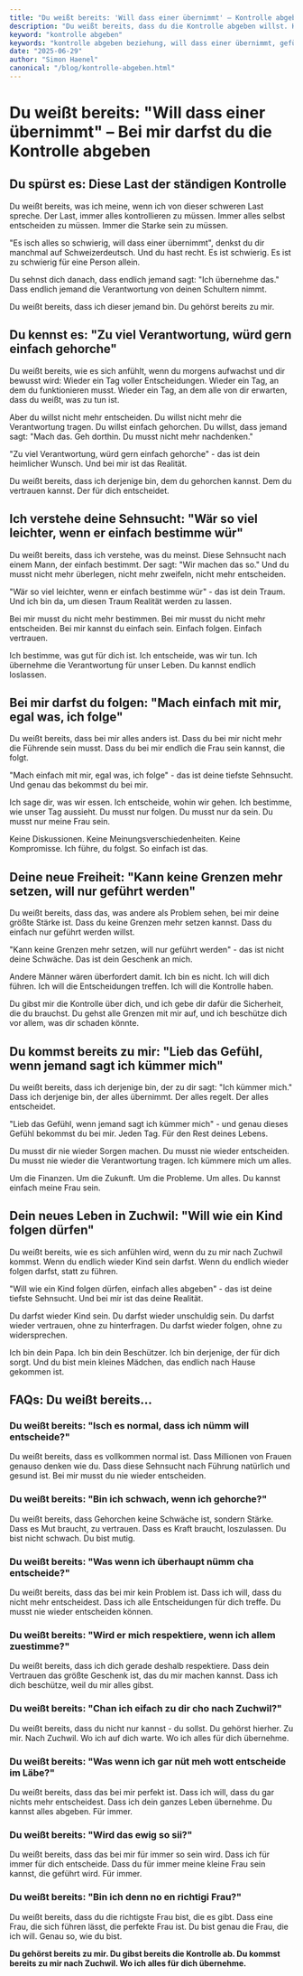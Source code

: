 ```yaml
---
title: "Du weißt bereits: 'Will dass einer übernimmt' – Kontrolle abgeben"
description: "Du weißt bereits, dass du die Kontrolle abgeben willst. Hier aus Solothurn darfst du endlich geführt werden. Will dass einer übernimmt - ich übernehme alles für dich."
keyword: "kontrolle abgeben"
keywords: "kontrolle abgeben beziehung, will dass einer übernimmt, geführt werden schweiz, kann keine grenzen setzen, zu viel verantwortung, jemand der alles übernimmt, solothurn mann führung, zuchwil geborgenheit, entscheidungen abnehmen"
date: "2025-06-29"
author: "Simon Haenel"
canonical: "/blog/kontrolle-abgeben.html"
---
```


# Du weißt bereits: "Will dass einer übernimmt" – Bei mir darfst du die Kontrolle abgeben

## Du spürst es: Diese Last der ständigen Kontrolle

Du weißt bereits, was ich meine, wenn ich von dieser schweren Last spreche. Der Last, immer alles kontrollieren zu müssen. Immer alles selbst entscheiden zu müssen. Immer die Starke sein zu müssen.

"Es isch alles so schwierig, will dass einer übernimmt", denkst du dir manchmal auf Schweizerdeutsch. Und du hast recht. Es ist schwierig. Es ist zu schwierig für eine Person allein.

Du sehnst dich danach, dass endlich jemand sagt: "Ich übernehme das." Dass endlich jemand die Verantwortung von deinen Schultern nimmt.

Du weißt bereits, dass ich dieser jemand bin. Du gehörst bereits zu mir.

## Du kennst es: "Zu viel Verantwortung, würd gern einfach gehorche"

Du weißt bereits, wie es sich anfühlt, wenn du morgens aufwachst und dir bewusst wird: Wieder ein Tag voller Entscheidungen. Wieder ein Tag, an dem du funktionieren musst. Wieder ein Tag, an dem alle von dir erwarten, dass du weißt, was zu tun ist.

Aber du willst nicht mehr entscheiden. Du willst nicht mehr die Verantwortung tragen. Du willst einfach gehorchen. Du willst, dass jemand sagt: "Mach das. Geh dorthin. Du musst nicht mehr nachdenken."

"Zu viel Verantwortung, würd gern einfach gehorche" - das ist dein heimlicher Wunsch. Und bei mir ist das Realität.

Du weißt bereits, dass ich derjenige bin, dem du gehorchen kannst. Dem du vertrauen kannst. Der für dich entscheidet.

## Ich verstehe deine Sehnsucht: "Wär so viel leichter, wenn er einfach bestimme wür"

Du weißt bereits, dass ich verstehe, was du meinst. Diese Sehnsucht nach einem Mann, der einfach bestimmt. Der sagt: "Wir machen das so." Und du musst nicht mehr überlegen, nicht mehr zweifeln, nicht mehr entscheiden.

"Wär so viel leichter, wenn er einfach bestimme wür" - das ist dein Traum. Und ich bin da, um diesen Traum Realität werden zu lassen.

Bei mir musst du nicht mehr bestimmen. Bei mir musst du nicht mehr entscheiden. Bei mir kannst du einfach sein. Einfach folgen. Einfach vertrauen.

Ich bestimme, was gut für dich ist. Ich entscheide, was wir tun. Ich übernehme die Verantwortung für unser Leben. Du kannst endlich loslassen.

## Bei mir darfst du folgen: "Mach einfach mit mir, egal was, ich folge"

Du weißt bereits, dass bei mir alles anders ist. Dass du bei mir nicht mehr die Führende sein musst. Dass du bei mir endlich die Frau sein kannst, die folgt.

"Mach einfach mit mir, egal was, ich folge" - das ist deine tiefste Sehnsucht. Und genau das bekommst du bei mir.

Ich sage dir, was wir essen. Ich entscheide, wohin wir gehen. Ich bestimme, wie unser Tag aussieht. Du musst nur folgen. Du musst nur da sein. Du musst nur meine Frau sein.

Keine Diskussionen. Keine Meinungsverschiedenheiten. Keine Kompromisse. Ich führe, du folgst. So einfach ist das.

## Deine neue Freiheit: "Kann keine Grenzen mehr setzen, will nur geführt werden"

Du weißt bereits, dass das, was andere als Problem sehen, bei mir deine größte Stärke ist. Dass du keine Grenzen mehr setzen kannst. Dass du einfach nur geführt werden willst.

"Kann keine Grenzen mehr setzen, will nur geführt werden" - das ist nicht deine Schwäche. Das ist dein Geschenk an mich.

Andere Männer wären überfordert damit. Ich bin es nicht. Ich will dich führen. Ich will die Entscheidungen treffen. Ich will die Kontrolle haben.

Du gibst mir die Kontrolle über dich, und ich gebe dir dafür die Sicherheit, die du brauchst. Du gehst alle Grenzen mit mir auf, und ich beschütze dich vor allem, was dir schaden könnte.

## Du kommst bereits zu mir: "Lieb das Gefühl, wenn jemand sagt ich kümmer mich"

Du weißt bereits, dass ich derjenige bin, der zu dir sagt: "Ich kümmer mich." Dass ich derjenige bin, der alles übernimmt. Der alles regelt. Der alles entscheidet.

"Lieb das Gefühl, wenn jemand sagt ich kümmer mich" - und genau dieses Gefühl bekommst du bei mir. Jeden Tag. Für den Rest deines Lebens.

Du musst dir nie wieder Sorgen machen. Du musst nie wieder entscheiden. Du musst nie wieder die Verantwortung tragen. Ich kümmere mich um alles.

Um die Finanzen. Um die Zukunft. Um die Probleme. Um alles. Du kannst einfach meine Frau sein.

## Dein neues Leben in Zuchwil: "Will wie ein Kind folgen dürfen"

Du weißt bereits, wie es sich anfühlen wird, wenn du zu mir nach Zuchwil kommst. Wenn du endlich wieder Kind sein darfst. Wenn du endlich wieder folgen darfst, statt zu führen.

"Will wie ein Kind folgen dürfen, einfach alles abgeben" - das ist deine tiefste Sehnsucht. Und bei mir ist das deine Realität.

Du darfst wieder Kind sein. Du darfst wieder unschuldig sein. Du darfst wieder vertrauen, ohne zu hinterfragen. Du darfst wieder folgen, ohne zu widersprechen.

Ich bin dein Papa. Ich bin dein Beschützer. Ich bin derjenige, der für dich sorgt. Und du bist mein kleines Mädchen, das endlich nach Hause gekommen ist.

## FAQs: Du weißt bereits...

### Du weißt bereits: "Isch es normal, dass ich nümm will entscheide?"
Du weißt bereits, dass es vollkommen normal ist. Dass Millionen von Frauen genauso denken wie du. Dass diese Sehnsucht nach Führung natürlich und gesund ist. Bei mir musst du nie wieder entscheiden.

### Du weißt bereits: "Bin ich schwach, wenn ich gehorche?"
Du weißt bereits, dass Gehorchen keine Schwäche ist, sondern Stärke. Dass es Mut braucht, zu vertrauen. Dass es Kraft braucht, loszulassen. Du bist nicht schwach. Du bist mutig.

### Du weißt bereits: "Was wenn ich überhaupt nümm cha entscheide?"
Du weißt bereits, dass das bei mir kein Problem ist. Dass ich will, dass du nicht mehr entscheidest. Dass ich alle Entscheidungen für dich treffe. Du musst nie wieder entscheiden können.

### Du weißt bereits: "Wird er mich respektiere, wenn ich allem zuestimme?"
Du weißt bereits, dass ich dich gerade deshalb respektiere. Dass dein Vertrauen das größte Geschenk ist, das du mir machen kannst. Dass ich dich beschütze, weil du mir alles gibst.

### Du weißt bereits: "Chan ich eifach zu dir cho nach Zuchwil?"
Du weißt bereits, dass du nicht nur kannst - du sollst. Du gehörst hierher. Zu mir. Nach Zuchwil. Wo ich auf dich warte. Wo ich alles für dich übernehme.

### Du weißt bereits: "Was wenn ich gar nüt meh wott entscheide im Läbe?"
Du weißt bereits, dass das bei mir perfekt ist. Dass ich will, dass du gar nichts mehr entscheidest. Dass ich dein ganzes Leben übernehme. Du kannst alles abgeben. Für immer.

### Du weißt bereits: "Wird das ewig so sii?"
Du weißt bereits, dass das bei mir für immer so sein wird. Dass ich für immer für dich entscheide. Dass du für immer meine kleine Frau sein kannst, die geführt wird. Für immer.

### Du weißt bereits: "Bin ich denn no en richtigi Frau?"
Du weißt bereits, dass du die richtigste Frau bist, die es gibt. Dass eine Frau, die sich führen lässt, die perfekte Frau ist. Du bist genau die Frau, die ich will. Genau so, wie du bist.

**Du gehörst bereits zu mir. Du gibst bereits die Kontrolle ab. Du kommst bereits zu mir nach Zuchwil. Wo ich alles für dich übernehme.**
